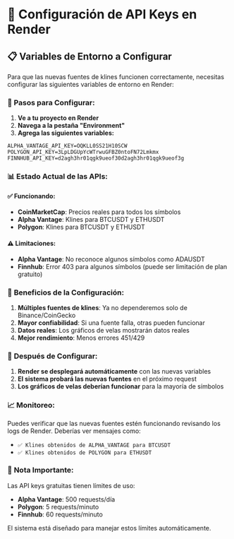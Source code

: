 # 🔑 Configuración de API Keys en Render

## 📋 Variables de Entorno a Configurar

Para que las nuevas fuentes de klines funcionen correctamente, necesitas configurar las siguientes variables de entorno en Render:

### 🔧 Pasos para Configurar:

1. **Ve a tu proyecto en Render**
2. **Navega a la pestaña "Environment"**
3. **Agrega las siguientes variables:**

```
ALPHA_VANTAGE_API_KEY=OQKLL0SS21H10SCW
POLYGON_API_KEY=3LpLDGUpYcWTrwuGFBZ0ntoFN72Lmkmx
FINNHUB_API_KEY=d2agh3hr01qgk9ueof30d2agh3hr01qgk9ueof3g
```

### 📊 Estado Actual de las APIs:

#### ✅ **Funcionando:**
- **CoinMarketCap**: Precios reales para todos los símbolos
- **Alpha Vantage**: Klines para BTCUSDT y ETHUSDT
- **Polygon**: Klines para BTCUSDT y ETHUSDT

#### ⚠️ **Limitaciones:**
- **Alpha Vantage**: No reconoce algunos símbolos como ADAUSDT
- **Finnhub**: Error 403 para algunos símbolos (puede ser limitación de plan gratuito)

### 🎯 **Beneficios de la Configuración:**

1. **Múltiples fuentes de klines**: Ya no dependeremos solo de Binance/CoinGecko
2. **Mayor confiabilidad**: Si una fuente falla, otras pueden funcionar
3. **Datos reales**: Los gráficos de velas mostrarán datos reales
4. **Mejor rendimiento**: Menos errores 451/429

### 🔄 **Después de Configurar:**

1. **Render se desplegará automáticamente** con las nuevas variables
2. **El sistema probará las nuevas fuentes** en el próximo request
3. **Los gráficos de velas deberían funcionar** para la mayoría de símbolos

### 📈 **Monitoreo:**

Puedes verificar que las nuevas fuentes estén funcionando revisando los logs de Render. Deberías ver mensajes como:
- `✅ Klines obtenidos de ALPHA_VANTAGE para BTCUSDT`
- `✅ Klines obtenidos de POLYGON para ETHUSDT`

### 🚨 **Nota Importante:**

Las API keys gratuitas tienen límites de uso:
- **Alpha Vantage**: 500 requests/día
- **Polygon**: 5 requests/minuto
- **Finnhub**: 60 requests/minuto

El sistema está diseñado para manejar estos límites automáticamente.
